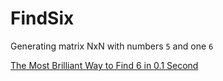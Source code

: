 # FindSix

Generating matrix NxN with numbers `5` and one `6`

[The Most Brilliant Way to Find 6 in 0.1 Second](https://www.youtube.com/watch?v=v54zETsPhVA)
